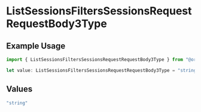 # ListSessionsFiltersSessionsRequestRequestBody3Type

## Example Usage

```typescript
import { ListSessionsFiltersSessionsRequestRequestBody3Type } from "@orq-ai/node/models/operations";

let value: ListSessionsFiltersSessionsRequestRequestBody3Type = "string";
```

## Values

```typescript
"string"
```